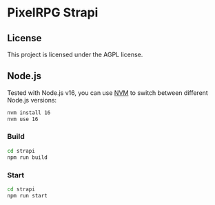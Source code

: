 # PixelRPG Strapi

## License

This project is licensed under the AGPL license.

## Node.js

Tested with Node.js v16, you can use [NVM](https://github.com/nvm-sh/nvm) to switch between different Node.js versions:

```bash
nvm install 16
nvm use 16
```

### Build

```bash
cd strapi
npm run build
```

### Start

```bash
cd strapi
npm run start
```
